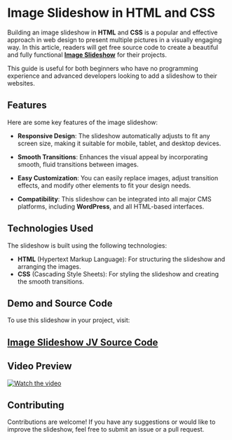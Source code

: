# Image Slideshow in HTML and CSS

Building an image slideshow in **HTML** and **CSS** is a popular and effective approach in web design to present multiple pictures in a visually engaging way. 
In this article, readers will get free source code to create a beautiful and fully functional **<a href="https://jvcodes.com/image-slideshow-in-html-and-css/" >Image Slideshow</a>** for their projects.

This guide is useful for both beginners who have no programming experience and advanced developers looking to add a slideshow to their websites.

## Features

Here are some key features of the image slideshow:

- **Responsive Design**: The slideshow automatically adjusts to fit any screen size, making it suitable for mobile, tablet, and desktop devices.

- **Smooth Transitions**: Enhances the visual appeal by incorporating smooth, fluid transitions between images.

- **Easy Customization**: You can easily replace images, adjust transition effects, and modify other elements to fit your design needs.

- **Compatibility**: This slideshow can be integrated into all major CMS platforms, including **WordPress**, and all HTML-based interfaces.

## Technologies Used

The slideshow is built using the following technologies:

- **HTML** (Hypertext Markup Language): For structuring the slideshow and arranging the images.
- **CSS** (Cascading Style Sheets): For styling the slideshow and creating the smooth transitions.

## Demo and Source Code

To use this slideshow in your project, visit:

## <a href="https://jvcodes.com/image-slideshow-in-html-and-css/" >Image Slideshow JV Source Code</a>

## Video Preview

[![Watch the video](https://img.youtube.com/vi/Uz5zErrvPKw/0.jpg)](https://www.youtube.com/watch?v=Uz5zErrvPKw)

## Contributing

Contributions are welcome! If you have any suggestions or would like to improve the slideshow, feel free to submit an issue or a pull request.
